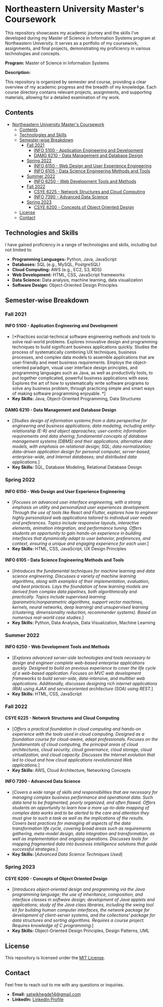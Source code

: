 # Northeastern University Master's Coursework

This repository showcases my academic journey and the skills I've developed during my Master of Science in Information Systems program at Northeastern University. It serves as a portfolio of my coursework, assignments, and final projects, demonstrating my proficiency in various technologies and concepts.

**Program:** Master of Science in Information Systems

**Description:**

This repository is organized by semester and course, providing a clear overview of my academic progress and the breadth of my knowledge. Each course directory contains relevant projects, assignments, and supporting materials, allowing for a detailed examination of my work.

## Contents

- [Northeastern University Master's Coursework](#northeastern-university-masters-coursework)
  - [Contents](#contents)
  - [Technologies and Skills](#technologies-and-skills)
  - [Semester-wise Breakdown](#semester-wise-breakdown)
    - [Fall 2021](#fall-2021)
      - [INFO 5100 - Application Engineering and Development](#info-5100---application-engineering-and-development)
      - [DAMG 6210 - Data Management and Database Design](#damg-6210---data-management-and-database-design)
    - [Spring 2022](#spring-2022)
      - [INFO 6150 - Web Design and User Experience Engineering](#info-6150---web-design-and-user-experience-engineering)
      - [INFO 6105 - Data Science Engineering Methods and Tools](#info-6105---data-science-engineering-methods-and-tools)
    - [Summer 2022](#summer-2022)
      - [INFO 6250 - Web Development Tools and Methods](#info-6250---web-development-tools-and-methods)
    - [Fall 2022](#fall-2022)
      - [CSYE 6225 - Network Structures and Cloud Computing](#csye-6225---network-structures-and-cloud-computing)
      - [INFO 7390 - Advanced Data Science](#info-7390---advanced-data-science)
    - [Spring 2023](#spring-2023)
      - [CSYE 6200 - Concepts of Object Oriented Design](#csye-6200---concepts-of-object-oriented-design)
  - [License](#license)
  - [Contact](#contact)

## Technologies and Skills

I have gained proficiency in a range of technologies and skills, including but not limited to:

* **Programming Languages:** Python, Java, JavaScript
* **Databases:** SQL (e.g., MySQL, PostgreSQL)
* **Cloud Computing:** AWS (e.g., EC2, S3, RDS)
* **Web Development:** HTML, CSS, JavaScript frameworks
* **Data Science:** Data analysis, machine learning, data visualization
* **Software Design:** Object-Oriented Design Principles

## Semester-wise Breakdown

### Fall 2021

#### INFO 5100 - Application Engineering and Development

* \[*Practices social-technical software engineering methods and tools to solve real-world problems. Explores innovative design and programming
techniques to build significant business applications quickly. Studies the process of systematically combining UX techniques, business processes,
and complex data models to assemble applications that are user-friendly and meet business requirements. Employs the object-oriented paradigm,
visual user interface design principles, and programming languages such as Java, as well as productivity tools, to put together complicated, powerful
business applications with ease. Explores the art of how to systematically write software programs to solve any business problem, through practicing
simple and smart ways of making software programming enjoyable.
*]
* **Key Skills:** Java, Object-Oriented Programming, Data Structures

#### DAMG 6210 - Data Management and Database Design

* \[*Studies design of information systems from a data perspective for engineering and business applications; data modeling, including entity-relationship (E-R) and object approaches; user-centric information requirements and data sharing; fundamental concepts of database management systems (DBMS) and their applications; alternative data models, with emphasis on relational design; SQL; data normalization; data-driven application design for personal computer, server-based, enterprise-wide, and Internet databases; and distributed data applications.*]
* **Key Skills:** SQL, Database Modeling, Relational Database Design

### Spring 2022

#### INFO 6150 - Web Design and User Experience Engineering

* \[*Focuses on advanced user interface engineering, with a strong emphasis on utility and personalized user experiences development. Through the use
of tools like React and Flutter, explores how to engineer highly personalized web applications tailored to individual user needs and preferences. Topics
include responsive layouts, interactive elements, animation integration, and performance tuning. Offers students an opportunity to gain hands-on
experience in building interfaces that dynamically adapt to user behavior, preferences, and context, ensuring a unique and engaging experience for
each user.*]
* **Key Skills:** HTML, CSS, JavaScript, UX Design Principles

#### INFO 6105 - Data Science Engineering Methods and Tools

* \[*Introduces the fundamental techniques for machine learning and data science engineering. Discusses a variety of machine learning algorithms, along
with examples of their implementation, evaluation, and best practices. Lays the foundation of how learning models are derived from complex data
pipelines, both algorithmically and practically. Topics include supervised learning (parametric/nonparametric algorithms, support vector machines,
kernels, neural networks, deep learning) and unsupervised learning (clustering, dimensionality reduction, recommender systems). Based on numerous
real-world case studies.*]
* **Key Skills:** Python, Data Analysis, Data Visualization, Machine Learning

### Summer 2022

#### INFO 6250 - Web Development Tools and Methods

* \[*Explores advanced server-side technologies and tools necessary to design and engineer complete web-based enterprise applications quickly.
Designed to build on previous experience to cover the life cycle of a web-based application. Focuses on MVC web development frameworks to build
server-side, data-intensive, and multitier web applications. Additionally, discusses designing rich internet applications (RIA) using AJAX and serviceoriented architecture (SOA) using REST.*]
* **Key Skills:** HTML, CSS, JavaScript

### Fall 2022

#### CSYE 6225 - Network Structures and Cloud Computing

* \[*Offers a practical foundation in cloud computing and hands-on experience with the tools used in cloud computing. Designed as a foundation course for cloud-aware, adept professionals. Focuses on the fundamentals of cloud computing, the principal areas of cloud architectures, cloud security, cloud governance, cloud storage, cloud virtualization, and cloud capacity. Discusses the Internet evolution that led to cloud and how cloud applications revolutionized Web applications.*]
* **Key Skills:** AWS, Cloud Architecture, Networking Concepts

#### INFO 7390 - Advanced Data Science

* \[*Covers a wide range of skills and responsibilities that are necessary for managing complex business performance and operational data. Such data
tend to be fragmented, poorly organized, and often flawed. Offers students an opportunity to learn how a more up-to-date mapping of complex data
works and to be alerted to the care and attention they must give to such a task as well as the implications of the results. Covers best practices for
managing all aspects of the data transformation life cycle, covering broad areas such as requirements gathering, meta-model design, data integration
and transformation, as well as implementation and ongoing operations. Discusses tools for mapping fragmented data into business intelligence
solutions that guide successful strategies.*]
* **Key Skills:** \[*Advanced Data Science Techniques Used*]

### Spring 2023

#### CSYE 6200 - Concepts of Object Oriented Design

* \[*Introduces object-oriented design and programming via the Java programming language; the use of inheritance, composition, and interface classes in software design; development of Java applets and applications; study of the Java class libraries, including the swing tool kit for building human computer interfaces, the network package for development of client-server systems, and the collections’ package for data structures and sorting algorithms. Requires a course project. Requires knowledge of C programming.*]
* **Key Skills:** Object-Oriented Design Principles, Design Patterns, UML

## License

This repository is licensed under the [MIT License](LICENSE).

## Contact

Feel free to reach out to me with any questions or inquiries.

* **Email:** [satwikhegde14@gmail.com](mailto:satwikhegde14@gmail.com)
* **LinkedIn:** [LinkedIn Profile](https://www.linkedin.com/in/sathwikhegde/)